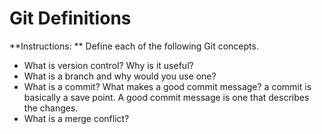 # Git Definitions

**Instructions: ** Define each of the following Git concepts.

* What is version control?  Why is it useful?
* What is a branch and why would you use one?
* What is a commit? What makes a good commit message?
a commit is basically a save point. A good commit message is one that describes the changes. 
* What is a merge conflict?